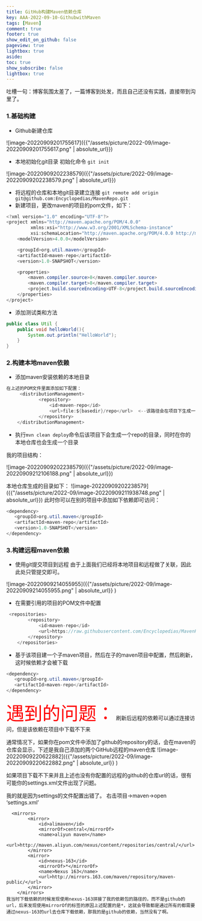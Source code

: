 ```yaml
---
title: GitHub构建Maven依赖仓库
key: AAA-2022-09-10-GithubwithMaven
tags: [Maven]
comment: true
footer: true
show_edit_on_github: false
pageview: true
lightbox: true
aside:
toc: true
show_subscribe: false
lightbox: true
---
```


吐槽一句：博客氛围太差了，一篇博客到处发，而且自己还没有实践，直接带到沟里了。

### 1.基础构建

+ Github新建仓库

![image-20220909201755617]({{"/assets/picture/2022-09/image-20220909201755617.png" | absolute_url}})
+ 本地初始化git目录 初始化命令 `git init`

![image-20220909202238579]({{"/assets/picture/2022-09/image-20220909202238579.png" | absolute_url}})


+ 将远程的仓库和本地git目录建立连接 `git remote add origin git@github.com:Encyclopedias/MavenRepo.git`
+ 新建项目，更改maven的项目的pom文件，如下：

```java
<?xml version="1.0" encoding="UTF-8"?>
<project xmlns="http://maven.apache.org/POM/4.0.0"
         xmlns:xsi="http://www.w3.org/2001/XMLSchema-instance"
         xsi:schemaLocation="http://maven.apache.org/POM/4.0.0 http://maven.apache.org/xsd/maven-4.0.0.xsd">
    <modelVersion>4.0.0</modelVersion>

    <groupId>org.util.maven</groupId>
    <artifactId>maven-repo</artifactId>
    <version>1.0-SNAPSHOT</version>

    <properties>
        <maven.compiler.source>8</maven.compiler.source>
        <maven.compiler.target>8</maven.compiler.target>
        <project.build.sourceEncoding>UTF-8</project.build.sourceEncoding>
    </properties>
</project>
```
+ 添加测试类和方法

```java
public class Util {
    public void helloWorld(){
        System.out.println("HelloWorld");
    }
}
```

### 2.构建本地maven依赖

+ 添加maven安装依赖的本地目录

```java
在上述的POM文件里面添加如下配置：
     <distributionManagement>
            <repository>
                <id>maven-repo</id>
                <url>file:${basedir}/repo</url>  <--该路径会在项目下生成一个repo的目录，该目录内会有jar包-->
            </repository>
    </distributionManagement>
```

+ 执行`mvn clean deploy`命令后该项目下会生成一个repo的目录，同时在你的本地仓库也会生成一个目录

我的项目结构：

![image-20220909202238579]({{"/assets/picture/2022-09/image-20220909212106188.png" | absolute_url}})

本地仓库生成的目录如下：
![image-20220909202238579]({{"/assets/picture/2022-09/image-20220909211938748.png" | absolute_url}})
此时你可以在别的项目中添加如下依赖即可访问：

```java
<dependency>
   <groupId>org.util.maven</groupId>
   <artifactId>maven-repo</artifactId>
   <version>1.0-SNAPSHOT</version>
</dependency>
```

### 3.构建远程maven依赖

+ 使用git提交项目到远程 由于上面我们已经将本地项目和远程做了关联，因此此处只管提交即可。

![image-20220909214055955]({{"/assets/picture/2022-09/image-20220909214055955.png" | absolute_url}}
)

+ 在需要引用的项目的POM文件中配置

```java
 <repositories>
        <repository>
            <id>maven-repo</id>
            <url>https://raw.githubusercontent.com/Encyclopedias/MavenRepo/main/repo</url>
        </repository>
    </repositories>
```

+ 基于该项目建一个子maven项目，然后在子的maven项目中配置，然后刷新，这时候依赖才会被下载

```java
<dependency>
   <groupId>org.util.maven</groupId>
   <artifactId>maven-repo</artifactId>
</dependency>
```



<font color=red size = 10>遇到的问题：</font>
刷新后远程的依赖可以通过连接访问，但是该依赖在项目中下载不下来

通常情况下，如果你在pom文件中添加了github的repository的话，会在maven的仓库会显示，下述是我自己添加的两个GitHub远程的maven仓库
![image-20220909220622882]({{"/assets/picture/2022-09/image-20220909220622882.png" | absolute_url}}
)

如果项目下载不下来并且上述也没有你配置的远程的github的仓库url的话，很有可能你的settings.xml文件出现了问题。

我的就是因为settings的文件配置出错了。
右击项目->maven->open ‘settings.xml’

```
  <mirrors>
        <mirror>
            <id>alimaven</id>
            <mirrorOf>central</mirrorOf>
            <name>aliyun maven</name>
            <url>http://maven.aliyun.com/nexus/content/repositories/central/</url>
        </mirror>
        <mirror>
            <id>nexus-163</id>
            <mirrorOf>*</mirrorOf>
            <name>Nexus 163</name>
            <url>http://mirrors.163.com/maven/repository/maven-public/</url>
        </mirror>
    </mirrors>
我当时下载依赖的时候发现使用nexus-163拼接了我的依赖包的路径的，而不是github的url，后来发现使用mirrorOf的标签的原因上述配置的是*，这就会导致都是通过所有的都需要通过nexus-163的url去仓库下载依赖，那我的是github的依赖，当然没有了啊。
```



